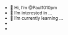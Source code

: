 - 👋 Hi, I’m @Paul1010pm
- 👀 I’m interested in ...
- 🌱 I’m currently learning ...
- 
- 

<!---
Paul1010pm/Paul1010pm is a ✨ special ✨ repository because its `README.md` (this file) appears on your GitHub profile.
You can click the Preview link to take a look at your changes.
--->
